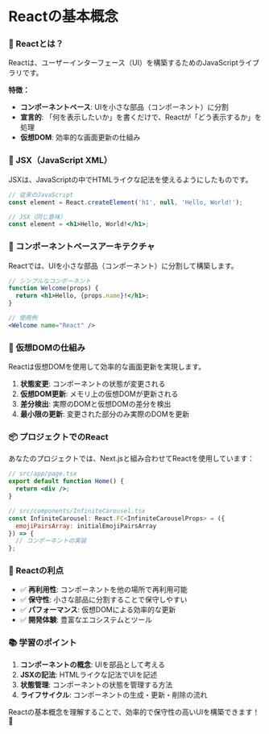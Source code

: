 # Reactの基本概念

### 🎯 Reactとは？
Reactは、ユーザーインターフェース（UI）を構築するためのJavaScriptライブラリです。

**特徴：**
- **コンポーネントベース**: UIを小さな部品（コンポーネント）に分割
- **宣言的**: 「何を表示したいか」を書くだけで、Reactが「どう表示するか」を処理
- **仮想DOM**: 効率的な画面更新の仕組み

### 📝 JSX（JavaScript XML）
JSXは、JavaScriptの中でHTMLライクな記法を使えるようにしたものです。

```jsx
// 従来のJavaScript
const element = React.createElement('h1', null, 'Hello, World!');

// JSX（同じ意味）
const element = <h1>Hello, World!</h1>;
```

### 🎯 コンポーネントベースアーキテクチャ

Reactでは、UIを小さな部品（コンポーネント）に分割して構築します。

```jsx
// シンプルなコンポーネント
function Welcome(props) {
  return <h1>Hello, {props.name}!</h1>;
}

// 使用例
<Welcome name="React" />
```

### 🔄 仮想DOMの仕組み

Reactは仮想DOMを使用して効率的な画面更新を実現します。

1. **状態変更**: コンポーネントの状態が変更される
2. **仮想DOM更新**: メモリ上の仮想DOMが更新される
3. **差分検出**: 実際のDOMと仮想DOMの差分を検出
4. **最小限の更新**: 変更された部分のみ実際のDOMを更新

### 📦 プロジェクトでのReact

あなたのプロジェクトでは、Next.jsと組み合わせてReactを使用しています：

```jsx
// src/app/page.tsx
export default function Home() {
  return <div />;
}

// src/components/InfiniteCarousel.tsx
const InfiniteCarousel: React.FC<InfiniteCarouselProps> = ({ 
  emojiPairsArray: initialEmojiPairsArray 
}) => {
  // コンポーネントの実装
};
```

### 🎯 Reactの利点

- ✅ **再利用性**: コンポーネントを他の場所で再利用可能
- ✅ **保守性**: 小さな部品に分割することで保守しやすい
- ✅ **パフォーマンス**: 仮想DOMによる効率的な更新
- ✅ **開発体験**: 豊富なエコシステムとツール

### 📚 学習のポイント

1. **コンポーネントの概念**: UIを部品として考える
2. **JSXの記法**: HTMLライクな記法でUIを記述
3. **状態管理**: コンポーネントの状態を管理する方法
4. **ライフサイクル**: コンポーネントの生成・更新・削除の流れ

Reactの基本概念を理解することで、効率的で保守性の高いUIを構築できます！🚀 